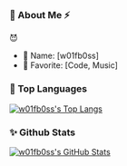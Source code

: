 ###  👤 About Me ⚡

😈

- 🥸 Name: [w01fb0ss]
- 💖 Favorite: [Code, Music]


### 🔱 Top Languages

[![w01fb0ss's Top Langs](https://github-readme-stats.vercel.app/api/top-langs/?username=w01fb0ss&hide=css,html&layout=compact)](https://github-readme-stats.vercel.app/api/top-langs/?username=w01fb0ss&hide=css,html&layout=compact)

### ✨ Github Stats

[![w01fb0ss's GitHub Stats](https://github-readme-stats.vercel.app/api?username=w01fb0ss&show_icons=true&hide_title=true)](https://github.com/w01fb0ss)

